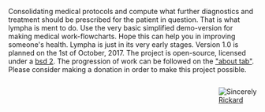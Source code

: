 

<script>
document.getElementById( "indexsmall").style.backgroundColor="#EFAB00";
document.getElementById( "indextext").style.color="#000000";
document.getElementById( "index").className="menu2active";
</script>
Consolidating medical protocols and compute what further diagnostics and treatment should be prescribed for the patient in question. That is what <span class="sc">lympha</span> is ment to do. Use the very basic simplified demo-version for making medical work-flowcharts. Hope this can help you in improving someone's health. <span class="sc">Lympha</span> is just in its very early stages. Version 1.0 is planned on the 1st of October, 2017. The project is open-source, licensed under a <a href="http://opensource.org/licenses/BSD-2-Clause"><span class="sc">bsd 2</span></a>. The progression of work can be followed on the <a href="about.md">"about tab"</a>. Please consider making a donation in order to make this project possible.


<p style="float:right;text-align:left;diplay:block;width:auto;"><img src="https://avatars3.githubusercontent.com/u/16224494?v=3&s=80" style="float:left;"/>Sincerely<br><a style="z-index:3;position:static;" href="https://github.com/RickardHultgren">Rickard</a></p>



<br> <br> <br>

